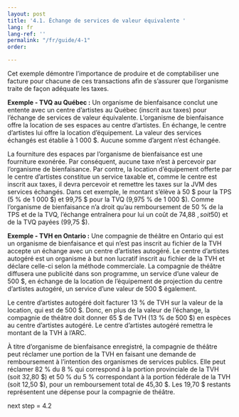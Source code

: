 ```yaml
---
layout: post
title: '4.1. Échange de services de valeur équivalente '
lang: fr
lang-ref: ''
permalink: "/fr/guide/4-1"
order: 

---
```

Cet exemple démontre l’importance de produire et de comptabiliser une facture pour chacune de ces transactions afin de s’assurer que l’organisme traite de façon adéquate les taxes.

**Exemple - TVQ au Québec :** Un organisme de bienfaisance conclut une entente avec un centre d’artistes au Québec (inscrit aux taxes) pour l’échange de services de valeur équivalente. L’organisme de bienfaisance offre la location de ses espaces au centre d’artistes. En échange, le centre d’artistes lui offre la location d’équipement. La valeur des services échangés est établie à 1 000 $. Aucune somme d’argent n’est échangée.

La fourniture des espaces par l’organisme de bienfaisance est une fourniture exonérée. Par conséquent, aucune taxe n’est à percevoir par l’organisme de bienfaisance. Par contre, la location d’équipement offerte par le centre d’artistes constitue un service taxable et, comme le centre est inscrit aux taxes, il devra percevoir et remettre les taxes sur la JVM des services échangés. Dans cet exemple, le montant s’élève à 50 $ pour la TPS (5 % de 1 000 $) et 99,75 $ pour la TVQ (9,975 % de 1 000 $). Comme l’organisme de bienfaisance n’a droit qu’au remboursement de 50 % de la TPS et de la TVQ, l’échange entraînera pour lui un coût de 74,88 $, soit 50 % de la TPS (50$) et de la TVQ payées (99,75 $).

**Exemple - TVH en Ontario :** Une compagnie de théâtre en Ontario qui est un organisme de bienfaisance et qui n’est pas inscrit au fichier de la TVH accepte un échange avec un centre d’artistes autogéré. Le centre d’artistes autogéré est un organisme à but non lucratif inscrit au fichier de la TVH et déclare celle-ci selon la méthode commerciale. La compagnie de théâtre diffusera une publicité dans son programme, un service d’une valeur de 500 $, en échange de la location de l’équipement de projection du centre d’artistes autogéré, un service d’une valeur de 500 $ également.

Le centre d’artistes autogéré doit facturer 13 % de TVH sur la valeur de la location, qui est de 500 $. Donc, en plus de la valeur de l’échange, la compagnie de théâtre doit donner 65 $ de TVH (13 % de 500 $) en espèces au centre d’artistes autogéré. Le centre d’artistes autogéré remettra le montant de la TVH à l’ARC.

À titre d’organisme de bienfaisance enregistré, la compagnie de théâtre peut réclamer une portion de la TVH en faisant une demande de remboursement à l’intention des organismes de services publics. Elle peut réclamer 82 % du 8 % qui correspond à la portion provinciale de la TVH (soit 32,80 $) et 50 % du 5 % correspondant à la portion fédérale de la TVH (soit 12,50 $), pour un remboursement total de 45,30 $. Les 19,70 $ restants représentent une dépense pour la compagnie de théâtre.

next step = 4.2